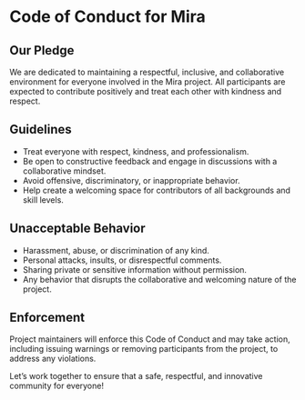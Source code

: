 # Code of Conduct for Mira

## Our Pledge

We are dedicated to maintaining a respectful, inclusive, and collaborative environment for everyone involved in the Mira project. All participants are expected to contribute positively and treat each other with kindness and respect.

## Guidelines

- Treat everyone with respect, kindness, and professionalism.  
- Be open to constructive feedback and engage in discussions with a collaborative mindset.  
- Avoid offensive, discriminatory, or inappropriate behavior.  
- Help create a welcoming space for contributors of all backgrounds and skill levels.

## Unacceptable Behavior

- Harassment, abuse, or discrimination of any kind.  
- Personal attacks, insults, or disrespectful comments.  
- Sharing private or sensitive information without permission.  
- Any behavior that disrupts the collaborative and welcoming nature of the project.

## Enforcement

Project maintainers will enforce this Code of Conduct and may take action, including issuing warnings or removing participants from the project, to address any violations.

Let’s work together to ensure that a safe, respectful, and innovative community for everyone!
